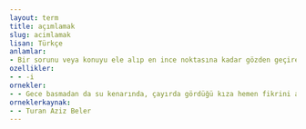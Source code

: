 ```yaml
---
layout: term
title: açımlamak
slug: acimlamak
lisan: Türkçe
anlamlar:
- Bir sorunu veya konuyu ele alıp en ince noktasına kadar gözden geçirerek anlatmak; şerh etmek, teşrih etmek
ozellikler:
- - -i
ornekler:
- - Gece basmadan da su kenarında, çayırda gördüğü kıza hemen fikrini açımladı.
orneklerkaynak:
- - Turan Aziz Beler
---
```

